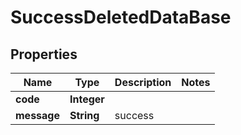 # SuccessDeletedDataBase

## Properties
Name | Type | Description | Notes
------------ | ------------- | ------------- | -------------
**code** | **Integer** |  | 
**message** | **String** | success | 
